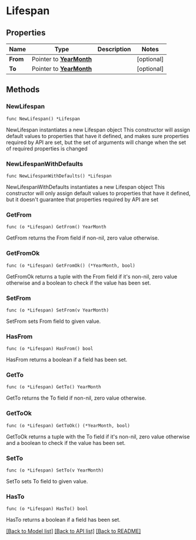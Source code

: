 # Lifespan

## Properties

Name | Type | Description | Notes
------------ | ------------- | ------------- | -------------
**From** | Pointer to [**YearMonth**](YearMonth.md) |  | [optional] 
**To** | Pointer to [**YearMonth**](YearMonth.md) |  | [optional] 

## Methods

### NewLifespan

`func NewLifespan() *Lifespan`

NewLifespan instantiates a new Lifespan object
This constructor will assign default values to properties that have it defined,
and makes sure properties required by API are set, but the set of arguments
will change when the set of required properties is changed

### NewLifespanWithDefaults

`func NewLifespanWithDefaults() *Lifespan`

NewLifespanWithDefaults instantiates a new Lifespan object
This constructor will only assign default values to properties that have it defined,
but it doesn't guarantee that properties required by API are set

### GetFrom

`func (o *Lifespan) GetFrom() YearMonth`

GetFrom returns the From field if non-nil, zero value otherwise.

### GetFromOk

`func (o *Lifespan) GetFromOk() (*YearMonth, bool)`

GetFromOk returns a tuple with the From field if it's non-nil, zero value otherwise
and a boolean to check if the value has been set.

### SetFrom

`func (o *Lifespan) SetFrom(v YearMonth)`

SetFrom sets From field to given value.

### HasFrom

`func (o *Lifespan) HasFrom() bool`

HasFrom returns a boolean if a field has been set.

### GetTo

`func (o *Lifespan) GetTo() YearMonth`

GetTo returns the To field if non-nil, zero value otherwise.

### GetToOk

`func (o *Lifespan) GetToOk() (*YearMonth, bool)`

GetToOk returns a tuple with the To field if it's non-nil, zero value otherwise
and a boolean to check if the value has been set.

### SetTo

`func (o *Lifespan) SetTo(v YearMonth)`

SetTo sets To field to given value.

### HasTo

`func (o *Lifespan) HasTo() bool`

HasTo returns a boolean if a field has been set.


[[Back to Model list]](../README.md#documentation-for-models) [[Back to API list]](../README.md#documentation-for-api-endpoints) [[Back to README]](../README.md)


